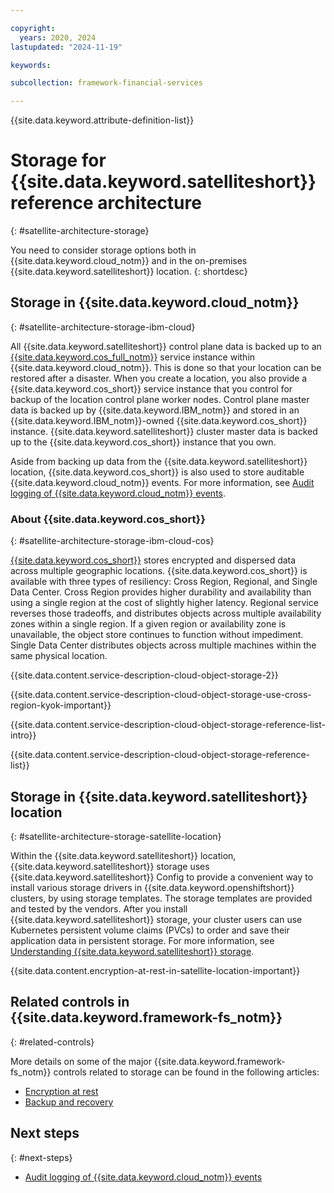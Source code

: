 ```yaml
---

copyright:
  years: 2020, 2024
lastupdated: "2024-11-19"

keywords: 

subcollection: framework-financial-services

---
```


{{site.data.keyword.attribute-definition-list}}

# Storage for {{site.data.keyword.satelliteshort}} reference architecture
{: #satellite-architecture-storage}

You need to consider storage options both in {{site.data.keyword.cloud_notm}} and in the on-premises {{site.data.keyword.satelliteshort}} location.
{: shortdesc}

## Storage in {{site.data.keyword.cloud_notm}}
{: #satellite-architecture-storage-ibm-cloud}

All {{site.data.keyword.satelliteshort}} control plane data is backed up to an [{{site.data.keyword.cos_full_notm}}](/docs/cloud-object-storage?topic=cloud-object-storage-about-cloud-object-storage) service instance within {{site.data.keyword.cloud_notm}}. This is done so that your location can be restored after a disaster. When you create a location, you also provide a {{site.data.keyword.cos_short}} service instance that you control for backup of the location control plane worker nodes. Control plane master data is backed up by {{site.data.keyword.IBM_notm}} and stored in an {{site.data.keyword.IBM_notm}}-owned {{site.data.keyword.cos_short}} instance. {{site.data.keyword.satelliteshort}} cluster master data is backed up to the {{site.data.keyword.cos_short}} instance that you own.

Aside from backing up data from the {{site.data.keyword.satelliteshort}} location, {{site.data.keyword.cos_short}} is also used to store auditable {{site.data.keyword.cloud_notm}} events. For more information, see [Audit logging of {{site.data.keyword.cloud_notm}} events](/docs/framework-financial-services?topic=framework-financial-services-shared-logging-audit).

### About {{site.data.keyword.cos_short}}
{: #satellite-architecture-storage-ibm-cloud-cos}

[{{site.data.keyword.cos_short}}](/docs/cloud-object-storage?topic=cloud-object-storage-about-cloud-object-storage) stores encrypted and dispersed data across multiple geographic locations. {{site.data.keyword.cos_short}} is available with three types of resiliency: Cross Region, Regional, and Single Data Center. Cross Region provides higher durability and availability than using a single region at the cost of slightly higher latency. Regional service reverses those tradeoffs, and distributes objects across multiple availability zones within a single region. If a given region or availability zone is unavailable, the object store continues to function without impediment. Single Data Center distributes objects across multiple machines within the same physical location.

{{site.data.content.service-description-cloud-object-storage-2}}

{{site.data.content.service-description-cloud-object-storage-use-cross-region-kyok-important}}

{{site.data.content.service-description-cloud-object-storage-reference-list-intro}}

{{site.data.content.service-description-cloud-object-storage-reference-list}}

## Storage in {{site.data.keyword.satelliteshort}} location
{: #satellite-architecture-storage-satellite-location}

Within the {{site.data.keyword.satelliteshort}} location, {{site.data.keyword.satelliteshort}} storage uses {{site.data.keyword.satelliteshort}} Config to provide a convenient way to install various storage drivers in {{site.data.keyword.openshiftshort}} clusters, by using storage templates. The storage templates are provided and tested by the vendors. After you install {{site.data.keyword.satelliteshort}} storage, your cluster users can use Kubernetes persistent volume claims (PVCs) to order and save their application data in persistent storage. For more information, see [Understanding {{site.data.keyword.satelliteshort}} storage](/docs/satellite?topic=satellite-storage-template-ov).

{{site.data.content.encryption-at-rest-in-satellite-location-important}}

## Related controls in {{site.data.keyword.framework-fs_notm}} 
{: #related-controls}

More details on some of the major {{site.data.keyword.framework-fs_notm}} controls related to storage can be found in the following articles:

- [Encryption at rest](/docs/framework-financial-services?topic=framework-financial-services-shared-encryption-at-rest)
- [Backup and recovery](/docs/framework-financial-services?topic=framework-financial-services-shared-bcdr)

## Next steps
{: #next-steps}

* [Audit logging of {{site.data.keyword.cloud_notm}} events](/docs/framework-financial-services?topic=framework-financial-services-shared-logging-audit)
